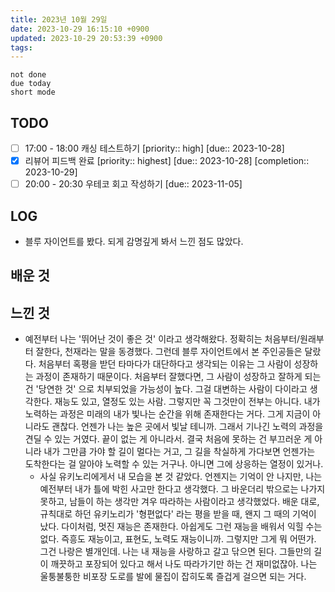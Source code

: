 ```yaml
---
title: 2023년 10월 29일
date: 2023-10-29 16:15:10 +0900
updated: 2023-10-29 20:53:39 +0900
tags: 
---
```


```tasks
not done 
due today
short mode
```

## TODO

- [ ] 17:00 - 18:00 캐싱 테스트하기  [priority:: high]  [due:: 2023-10-28]
- [x] 리뷰어 피드백 완료  [priority:: highest]  [due:: 2023-10-28]  [completion:: 2023-10-29]
- [ ] 20:00 - 20:30 우테코 회고 작성하기  [due:: 2023-11-05]

## LOG

- 블루 자이언트를 봤다. 되게 감명깊게 봐서 느낀 점도 많았다. 

## 배운 것

## 느낀 것

- 예전부터 나는 '뛰어난 것이 좋은 것' 이라고 생각해왔다. 정확히는 처음부터/원래부터 잘한다, 천재라는 말을 동경했다. 그런데 블루 자이언트에서 본 주인공들은 달랐다. 처음부터 혹평을 받던 타마다가 대단하다고 생각되는 이유는 그 사람이 성장하는 과정이 존재하기 때문이다. 처음부터 잘했다면, 그 사람이 성장하고 잘하게 되는 건 '당연한 것' 으로 치부되었을 가능성이 높다. 그걸 대변하는 사람이 다이라고 생각한다. 재능도 있고, 열정도 있는 사람. 그렇지만 꼭 그것만이 전부는 아니다. 내가 노력하는 과정은 미래의 내가 빛나는 순간을 위해 존재한다는 거다. 그게 지금이 아니라도 괜찮다. 언젠가 나는 높은 곳에서 빛날 테니까. 그래서 기나긴 노력의 과정을 견딜 수 있는 거였다. 끝이 없는 게 아니라서. 결국 처음에 못하는 건 부끄러운 게 아니라 내가 그만큼 가야 할 길이 멀다는 거고, 그 길을 착실하게 가다보면 언젠가는 도착한다는 걸 알아야 노력할 수 있는 거구나. 아니면 그에 상응하는 열정이 있거나.
	- 사실 유키노리에게서 내 모습을 본 것 같았다. 언젠지는 기억이 안 나지만, 나는 예전부터 내가 틀에 박힌 사고만 한다고 생각했다. 그 바운더리 밖으로는 나가지 못하고, 남들이 하는 생각만 겨우 따라하는 사람이라고 생각했었다. 배운 대로, 규칙대로 하던 유키노리가 '형편없다' 라는 평을 받을 때, 왠지 그 때의 기억이 났다. 다이처럼, 멋진 재능은 존재한다. 아쉽게도 그런 재능을 배워서 익힐 수는 없다. 즉흥도 재능이고, 표현도, 노력도 재능이니까. 그렇지만 그게 뭐 어떤가. 그건 나랑은 별개인데. 나는 내 재능을 사랑하고 갈고 닦으면 된다. 그들만의 길이 깨끗하고 포장되어 있다고 해서 나도 따라가기만 하는 건 재미없잖아. 나는 울퉁불퉁한 비포장 도로를 발에 물집이 잡히도록 즐겁게 걸으면 되는 거다.
